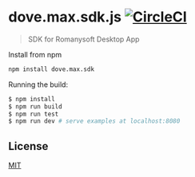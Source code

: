 # dove.max.sdk.js [![CircleCI](https://circleci.com/gh/LabsRS-Dev/sdk/tree/master.svg?style=svg)](https://circleci.com/gh/LabsRS-Dev/sdk/tree/master)

> SDK for Romanysoft Desktop App

Install from npm

``` bash
npm install dove.max.sdk
```



Running the build:

``` bash
$ npm install
$ npm run build
$ npm run test
$ npm run dev # serve examples at localhost:8080
```

## License

[MIT](http://opensource.org/licenses/MIT)
